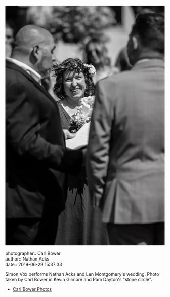 ![Simon Vox performs Nathan Acks and Len Montgomery's wedding](assets/2019-06-29-set-1-the-ceremony-17.webp)

photographer:: Carl Bower  
author:: Nathan Acks  
date:: 2019-06-29 15:37:33

Simon Vox performs Nathan Acks and Len Montgomery's wedding. Photo taken by Carl Bower in Kevin Gilmore and Pam Dayton's "stone circle".

* [Carl Bower Photos](https://carlbowerphotos.com)
